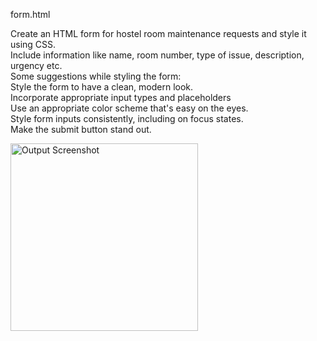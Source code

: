 form.html

Create an HTML form for hostel room maintenance requests and style it using CSS. <br>
Include information like name, room number, type of issue, description, urgency etc.<br>
Some suggestions while styling the form:<br>
Style the form to have a clean, modern look.<br>
Incorporate appropriate input types and placeholders<br>
Use an appropriate color scheme that's easy on the eyes.<br>
Style form inputs consistently, including on focus states.<br>
Make the submit button stand out. <br>

<img src="event.png" alt="Output Screenshot" width="300">